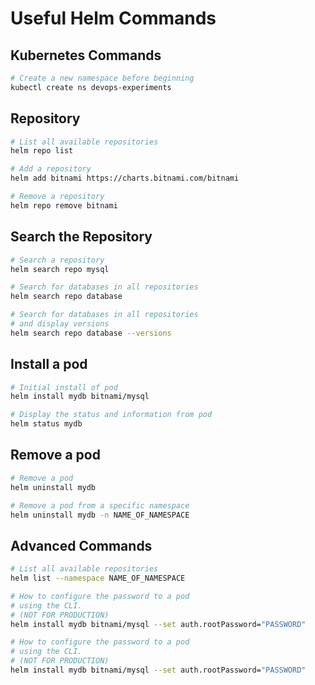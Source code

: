 # Useful Helm Commands


## Kubernetes Commands
``` sh
# Create a new namespace before beginning
kubectl create ns devops-experiments
```

## Repository
``` sh
# List all available repositories
helm repo list
```

``` sh
# Add a repository
helm add bitnami https://charts.bitnami.com/bitnami
```

``` sh
# Remove a repository
helm repo remove bitnami
```

## Search the Repository
``` sh
# Search a repository
helm search repo mysql
```

``` sh
# Search for databases in all repositories
helm search repo database
```

``` sh
# Search for databases in all repositories
# and display versions
helm search repo database --versions
```

## Install a pod
``` sh
# Initial install of pod
helm install mydb bitnami/mysql
```
``` sh
# Display the status and information from pod
helm status mydb
```

## Remove a pod
``` sh
# Remove a pod
helm uninstall mydb
```
``` sh
# Remove a pod from a specific namespace
helm uninstall mydb -n NAME_OF_NAMESPACE
```

## Advanced Commands
``` sh
# List all available repositories
helm list --namespace NAME_OF_NAMESPACE
```

``` sh
# How to configure the password to a pod
# using the CLI.
# (NOT FOR PRODUCTION)
helm install mydb bitnami/mysql --set auth.rootPassword="PASSWORD"
```

``` sh
# How to configure the password to a pod
# using the CLI.
# (NOT FOR PRODUCTION)
helm install mydb bitnami/mysql --set auth.rootPassword="PASSWORD"
```


``` sh

```


